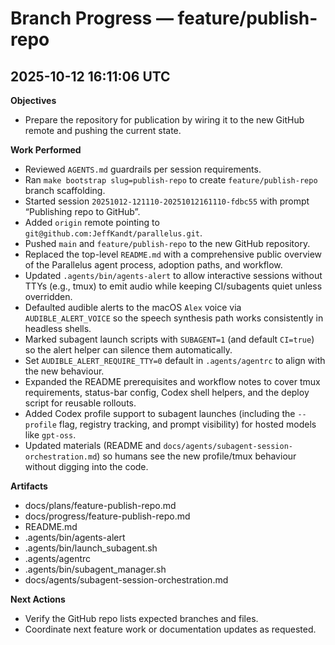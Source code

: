 # Branch Progress — feature/publish-repo

## 2025-10-12 16:11:06 UTC
**Objectives**
- Prepare the repository for publication by wiring it to the new GitHub remote and pushing the current state.

**Work Performed**
- Reviewed `AGENTS.md` guardrails per session requirements.
- Ran `make bootstrap slug=publish-repo` to create `feature/publish-repo` branch scaffolding.
- Started session `20251012-121110-20251012161110-fdbc55` with prompt “Publishing repo to GitHub”.
- Added `origin` remote pointing to `git@github.com:JeffKandt/parallelus.git`.
- Pushed `main` and `feature/publish-repo` to the new GitHub repository.
- Replaced the top-level `README.md` with a comprehensive public overview of the Parallelus agent process, adoption paths, and workflow.
- Updated `.agents/bin/agents-alert` to allow interactive sessions without TTYs (e.g., tmux) to emit audio while keeping CI/subagents quiet unless overridden.
- Defaulted audible alerts to the macOS `Alex` voice via `AUDIBLE_ALERT_VOICE` so the speech synthesis path works consistently in headless shells.
- Marked subagent launch scripts with `SUBAGENT=1` (and default `CI=true`) so the alert helper can silence them automatically.
- Set `AUDIBLE_ALERT_REQUIRE_TTY=0` default in `.agents/agentrc` to align with the new behaviour.
- Expanded the README prerequisites and workflow notes to cover tmux requirements, status-bar config, Codex shell helpers, and the deploy script for reusable rollouts.
- Added Codex profile support to subagent launches (including the `--profile` flag, registry tracking, and prompt visibility) for hosted models like `gpt-oss`.
- Updated materials (README and `docs/agents/subagent-session-orchestration.md`) so humans see the new profile/tmux behaviour without digging into the code.

**Artifacts**
- docs/plans/feature-publish-repo.md
- docs/progress/feature-publish-repo.md
- README.md
- .agents/bin/agents-alert
- .agents/bin/launch_subagent.sh
- .agents/agentrc
- .agents/bin/subagent_manager.sh
- docs/agents/subagent-session-orchestration.md

**Next Actions**
- Verify the GitHub repo lists expected branches and files.
- Coordinate next feature work or documentation updates as requested.
